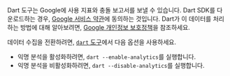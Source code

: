 Dart 도구는 Google에 사용 지표와 충돌 보고서를 보낼 수 있습니다. 
Dart SDK를 다운로드하는 경우, [Google 서비스 약관](https://policies.google.com/terms)에 동의하는 것입니다. 
Dart가 이 데이터를 처리하는 방법에 대해 알아보려면, [Google 개인정보 보호정책](https://policies.google.com/privacy)을 참조하세요.

데이터 수집을 전환하려면, [`dart` 도구](/tools/dart-tool)에서 다음 옵션을 사용하세요.

* 익명 분석을 활성화하려면, `dart --enable-analytics`를 실행합니다.
* 익명 분석을 비활성화하려면, `dart --disable-analytics`를 실행합니다.
